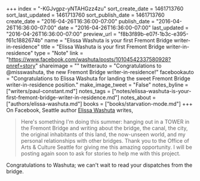 +++
index = "-KGJvgpz-yNTAHGzz4zu"
sort_create_date = 1461713760
sort_last_updated = 1461713760
sort_publish_date = 1461713760
create_date = "2016-04-26T16:36:00-07:00"
publish_date = "2016-04-26T16:36:00-07:00"
date = "2016-04-26T16:36:00-07:00"
last_updated = "2016-04-26T16:36:00-07:00"
preview_url = "f8b3f89b-e07f-1b3c-e395-f61c1882674b"
name = "Elissa Washuta is your first Fremont Bridge writer-in-residence"
title = "Elissa Washuta is your first Fremont Bridge writer-in-residence"
type = "Note"
link = "https://www.facebook.com/washuta/posts/10104542337580928?pnref=story"
shareimage = ""
twitterauto = "Congratulations to @misswashuta, the new Fremont Bridge writer-in-residence!"
facebookauto = "Congratulations to Elissa Washuta for landing the sweet Fremont Bridge writer-in-residence position."
make_image_tweet = "False"
notes_byline = ["writers/paul-constant.md"]
notes_tags = ["notes/elissa-washuta-is-your-first-fremont-bridge-writer-in-residence.md"]
notes_about = ["authors/elissa-washuta.md"]
books = ["books/starvation-mode.md"]
+++
On Facebook, Seattle author [Elissa Washuta](http://seattlereviewofbooks.com/authors/elissa-washuta/) writes, 

<blockquote>Here's something I'm doing this summer: hanging out in a TOWER in the Fremont Bridge and writing about the bridge, the canal, the city, the original inhabitants of this land, the now-unseen world, and my personal relationships with other bridges. Thank you to the Office of Arts & Culture Seattle for giving me this amazing opportunity. I will be posting again soon to ask for stories to help me with this project.</blockquote>

Congratulations to Washuta; we can't wait to read your dispatches from the bridge.